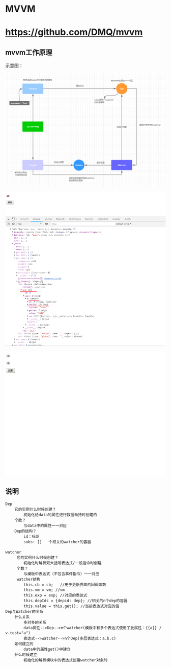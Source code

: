 # MVVM

https://github.com/DMQ/mvvm
===========================

## mvvm工作原理
示意图：

![avatar](mvvm工作原理示意图.png)

![avatar](MVVM.png)

![avatar](./images/mvvm.png)

## 说明
```
Dep
    它的实例什么时候创建？
        初始化给data的属性进行数据劫持时创建的
    个数？
        与data中的属性一一对应
    Dep的结构？
        id：标识
        subs: []   个相关的watcher的容器

watcher
     它的实例什么时候创建？
        初始化时解析双大括号表达式/一般指令时创建
     个数？
        与模板中表达式（不包含事件指令）一一对应
     watcher结构
        this.cb = cb;   //用于更新界面的回调函数
        this.vm = vm; //vm
        this.exp = exp; //对应的表达式
        this.depIds = {depid: dep}; //相关的n个dep的容器
        this.value = this.get(); //当前表达式对应的值
Dep与Watcher的关系
    什么关系
        多对多的关系
        data属性-->Dep-->n个watcher(模板中有多个表达式使用了此属性：{{a}} / v-test="a")
        表达式-->watcher-->n个Dep(多层表达式：a.b.c)
    如何建立的
        data中的属性get()中建立
    什么时候建立
        初始化的解析模块中的表达式创建watcher对象时

```
